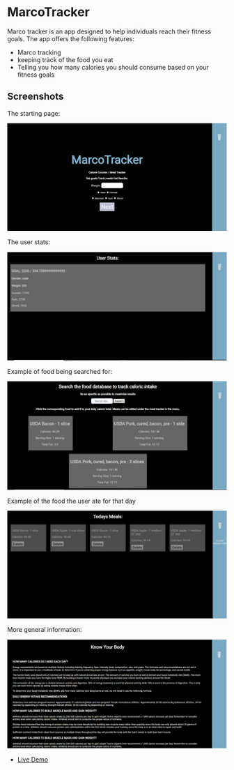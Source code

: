 # MarcoTracker

Marco tracker is an app designed to help individuals reach their fitness goals. The app offers the following features:
* Marco tracking
* keeping track of the food you eat
* Telling you how many calories you should consume based on your fitness goals

## Screenshots

The starting page: 

![start page](Capstone2pics/1.PNG)

The user stats:

![user start](Capstone2pics/1.1.PNG)

Example of food being searched for:

![search results](Capstone2pics/2.PNG)

Example of the food the user ate for that day

![search results](Capstone2pics/3.PNG)

More general information:

![general information](capstone2pics/4.PNG)

- [Live Demo](https://richardek.github.io/Capstone-2/)

